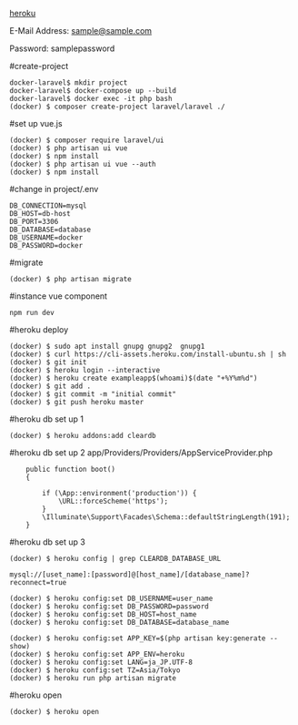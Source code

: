 [heroku](https://exampleappdocker20200530.herokuapp.com/)

E-Mail Address: sample@sample.com

Password: samplepassword




#create-project

```
docker-laravel$ mkdir project
docker-laravel$ docker-compose up --build
docker-laravel$ docker exec -it php bash
(docker) $ composer create-project laravel/laravel ./
```

#set up vue.js
```
(docker) $ composer require laravel/ui
(docker) $ php artisan ui vue
(docker) $ npm install
(docker) $ php artisan ui vue --auth
(docker) $ npm install
```

#change in project/.env

```
DB_CONNECTION=mysql
DB_HOST=db-host
DB_PORT=3306
DB_DATABASE=database
DB_USERNAME=docker
DB_PASSWORD=docker

```
#migrate
```
(docker) $ php artisan migrate
```

#instance vue component
```
npm run dev
```

#heroku deploy
```
(docker) $ sudo apt install gnupg gnupg2  gnupg1
(docker) $ curl https://cli-assets.heroku.com/install-ubuntu.sh | sh
(docker) $ git init
(docker) $ heroku login --interactive
(docker) $ heroku create exampleapp$(whoami)$(date "+%Y%m%d")
(docker) $ git add .
(docker) $ git commit -m "initial commit"
(docker) $ git push heroku master
```

#heroku db set up 1
```
(docker) $ heroku addons:add cleardb
```

#heroku db set up 2
app/Providers/Providers/AppServiceProvider.php
```
    public function boot()
    {
    
        if (\App::environment('production')) {
            \URL::forceScheme('https');
        }
        \Illuminate\Support\Facades\Schema::defaultStringLength(191);
    }
```

#heroku db set up 3
```
(docker) $ heroku config | grep CLEARDB_DATABASE_URL

mysql://[uset_name]:[password]@[host_name]/[database_name]?reconnect=true

(docker) $ heroku config:set DB_USERNAME=user_name
(docker) $ heroku config:set DB_PASSWORD=password
(docker) $ heroku config:set DB_HOST=host_name
(docker) $ heroku config:set DB_DATABASE=database_name

(docker) $ heroku config:set APP_KEY=$(php artisan key:generate --show)
(docker) $ heroku config:set APP_ENV=heroku
(docker) $ heroku config:set LANG=ja_JP.UTF-8
(docker) $ heroku config:set TZ=Asia/Tokyo
(docker) $ heroku run php artisan migrate
```

#heroku open
```
(docker) $ heroku open
```
